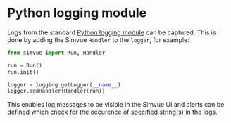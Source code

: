 # Python logging module

Logs from the standard [Python logging module](https://docs.python.org/3/library/logging.html) can be captured. This is done
by adding the Simvue `Handler` to the `logger`, for example:
``` py
from simvue import Run, Handler

run = Run()
run.init()

logger = logging.getLogger(__name__)
logger.addHandler(Handler(run))
```

This enables log messages to be visible in the Simvue UI and alerts can be defined which check for the occurence of
specified string(s) in the logs.
